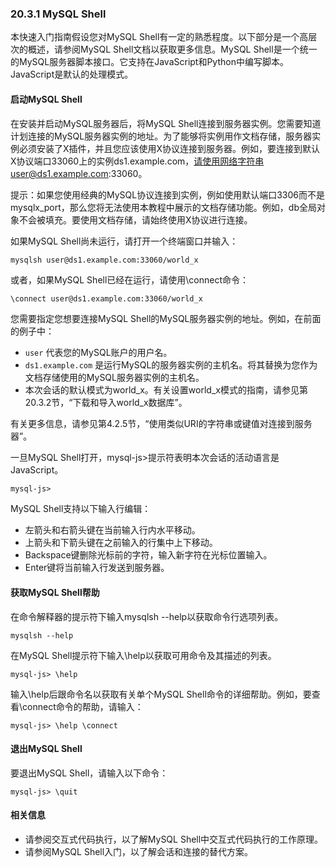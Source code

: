 ### 20.3.1 MySQL Shell

本快速入门指南假设您对MySQL Shell有一定的熟悉程度。以下部分是一个高层次的概述，请参阅MySQL Shell文档以获取更多信息。MySQL Shell是一个统一的MySQL服务器脚本接口。它支持在JavaScript和Python中编写脚本。JavaScript是默认的处理模式。

#### 启动MySQL Shell

在安装并启动MySQL服务器后，将MySQL Shell连接到服务器实例。您需要知道计划连接的MySQL服务器实例的地址。为了能够将实例用作文档存储，服务器实例必须安装了X插件，并且您应该使用X协议连接到服务器。例如，要连接到默认X协议端口33060上的实例ds1.example.com，请使用网络字符串user@ds1.example.com:33060。

提示：如果您使用经典的MySQL协议连接到实例，例如使用默认端口3306而不是mysqlx_port，那么您将无法使用本教程中展示的文档存储功能。例如，db全局对象不会被填充。要使用文档存储，请始终使用X协议进行连接。

如果MySQL Shell尚未运行，请打开一个终端窗口并输入：

```bash
mysqlsh user@ds1.example.com:33060/world_x
```

或者，如果MySQL Shell已经在运行，请使用\connect命令：

```mysql
\connect user@ds1.example.com:33060/world_x
```

您需要指定您想要连接MySQL Shell的MySQL服务器实例的地址。例如，在前面的例子中：

- `user` 代表您的MySQL账户的用户名。
- `ds1.example.com` 是运行MySQL的服务器实例的主机名。将其替换为您作为文档存储使用的MySQL服务器实例的主机名。
- 本次会话的默认模式为world_x。有关设置world_x模式的指南，请参见第20.3.2节，“下载和导入world_x数据库”。

有关更多信息，请参见第4.2.5节，“使用类似URI的字符串或键值对连接到服务器”。

一旦MySQL Shell打开，mysql-js>提示符表明本次会话的活动语言是JavaScript。

```
mysql-js>
```

MySQL Shell支持以下输入行编辑：

- 左箭头和右箭头键在当前输入行内水平移动。
- 上箭头和下箭头键在之前输入的行集中上下移动。
- Backspace键删除光标前的字符，输入新字符在光标位置输入。
- Enter键将当前输入行发送到服务器。

#### 获取MySQL Shell帮助

在命令解释器的提示符下输入mysqlsh --help以获取命令行选项列表。

```
mysqlsh --help
```

在MySQL Shell提示符下输入\help以获取可用命令及其描述的列表。

```
mysql-js> \help
```

输入\help后跟命令名以获取有关单个MySQL Shell命令的详细帮助。例如，要查看\connect命令的帮助，请输入：

```
mysql-js> \help \connect
```

#### 退出MySQL Shell

要退出MySQL Shell，请输入以下命令：

```
mysql-js> \quit
```

#### 相关信息

- 请参阅交互式代码执行，以了解MySQL Shell中交互式代码执行的工作原理。
- 请参阅MySQL Shell入门，以了解会话和连接的替代方案。